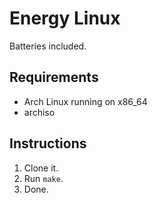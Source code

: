 Energy Linux
============

Batteries included.


Requirements
------------

* Arch Linux running on x86_64
* archiso


Instructions
------------

1. Clone it.
2. Run `make`.
3. Done.
